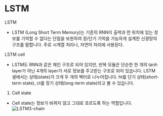 # LSTM

LSTM
- LSTM (Long Short Term Memory)는 기존의 RNN이 출력과 먼 위치에 있는 정보를 기억할 수 없다는 단점을 보완하여 장/단기 기억을 가능하게 설계한 신경망의 구조를 말합니다. 주로 시계열 처리나, 자연어 처리에 사용된다.

LSTM cell
- LSTM도 RNN과 같은 체인 구조로 되어 있지만, 반복 모듈은 단순한 한 개의 tanh layer가 아닌 4개의 layer가 서로 정보를 주고받는 구조로 되어 있습니다. LSTM 셀에서는 상태(state)가 크게 두 개의 벡터로 나누어집니다. ht를 단기 상태(short-term state),  ct를 장기 상태(long-term state)라고 볼 수 있습니다.

1. Cell state
  - Cell state는 정보가 바뀌지 않고 그대로 흐르도록 하는 역할입니다.
![LSTM3-chain](https://user-images.githubusercontent.com/73589723/132471353-29d9498d-0df2-42b5-959f-49544463c723.png)

